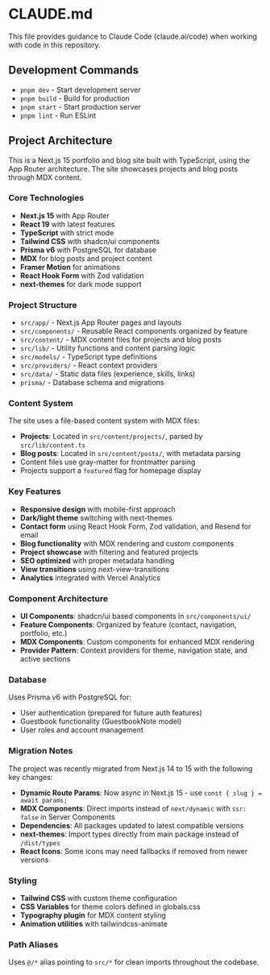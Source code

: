# CLAUDE.md

This file provides guidance to Claude Code (claude.ai/code) when working with code in this repository.

## Development Commands

- `pnpm dev` - Start development server
- `pnpm build` - Build for production
- `pnpm start` - Start production server
- `pnpm lint` - Run ESLint

## Project Architecture

This is a Next.js 15 portfolio and blog site built with TypeScript, using the App Router architecture. The site showcases projects and blog posts through MDX content.

### Core Technologies
- **Next.js 15** with App Router
- **React 19** with latest features
- **TypeScript** with strict mode
- **Tailwind CSS** with shadcn/ui components
- **Prisma v6** with PostgreSQL for database
- **MDX** for blog posts and project content
- **Framer Motion** for animations
- **React Hook Form** with Zod validation
- **next-themes** for dark mode support

### Project Structure

- `src/app/` - Next.js App Router pages and layouts
- `src/components/` - Reusable React components organized by feature
- `src/content/` - MDX content files for projects and blog posts
- `src/lib/` - Utility functions and content parsing logic
- `src/models/` - TypeScript type definitions
- `src/providers/` - React context providers
- `src/data/` - Static data files (experience, skills, links)
- `prisma/` - Database schema and migrations

### Content System

The site uses a file-based content system with MDX files:
- **Projects**: Located in `src/content/projects/`, parsed by `src/lib/content.ts`
- **Blog posts**: Located in `src/content/posts/`, with metadata parsing
- Content files use gray-matter for frontmatter parsing
- Projects support a `featured` flag for homepage display

### Key Features

- **Responsive design** with mobile-first approach
- **Dark/light theme** switching with next-themes
- **Contact form** using React Hook Form, Zod validation, and Resend for email
- **Blog functionality** with MDX rendering and custom components
- **Project showcase** with filtering and featured projects
- **SEO optimized** with proper metadata handling
- **View transitions** using next-view-transitions
- **Analytics** integrated with Vercel Analytics

### Component Architecture

- **UI Components**: shadcn/ui based components in `src/components/ui/`
- **Feature Components**: Organized by feature (contact, navigation, portfolio, etc.)
- **MDX Components**: Custom components for enhanced MDX rendering
- **Provider Pattern**: Context providers for theme, navigation state, and active sections

### Database

Uses Prisma v6 with PostgreSQL for:
- User authentication (prepared for future auth features)
- Guestbook functionality (GuestbookNote model)
- User roles and account management

### Migration Notes

The project was recently migrated from Next.js 14 to 15 with the following key changes:
- **Dynamic Route Params**: Now async in Next.js 15 - use `const { slug } = await params;`
- **MDX Components**: Direct imports instead of `next/dynamic` with `ssr: false` in Server Components
- **Dependencies**: All packages updated to latest compatible versions
- **next-themes**: Import types directly from main package instead of `/dist/types`
- **React Icons**: Some icons may need fallbacks if removed from newer versions

### Styling

- **Tailwind CSS** with custom theme configuration
- **CSS Variables** for theme colors defined in globals.css
- **Typography plugin** for MDX content styling
- **Animation utilities** with tailwindcss-animate

### Path Aliases

Uses `@/*` alias pointing to `src/*` for clean imports throughout the codebase.